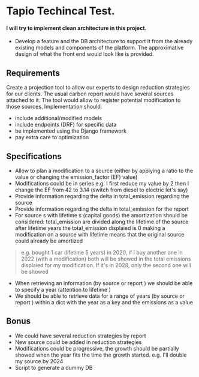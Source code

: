 # Tapio Techincal Test.

#### I will try to implement clean architecture in this project.
- Develop a feature and the DB architecture to support it from the already existing
models and components of the platform. The approximative design of what the front end
would look like is provided.
## Requirements
Create a projection tool to allow our experts to design reduction strategies for our
clients. The usual carbon report would have several sources attached to it. The tool
would allow to register potential modification to those sources.
Implementation should:
- include additional/modified models
- include endpoints (DRF) for specific data
- be implemented using the Django framework
- pay extra care to optimization
## Specifications
- Allow to plan a modification to a source (either by applying a ratio to the
value or changing the emission_factor (EF) value)
- Modifications could be in series e.g. I first reduce my value by 2 then I
change the EF from 42 to 3.14 (switch from diesel to electric let's say)
- Provide information regarding the delta in total_emission regarding the source
- Provide information regarding the delta in total_emission for the report
- For source s with lifetime s (capital goods) the amortization should be
considered:
total_emission are divided along the lifetime of the source
after lifetime years the total_emission displaied is 0
making a modification on a source with lifetime means that the
original source could already be amortized 
> e.g. bought 1 car (lifetime
5 years) in 2020, if I buy another one in 2022 (with a modification)
both will be showed in the total emissions displaied for my
modification. If it's in 2028, only the second one will be showed
- When retrieving an information (by source or report ) we should be able to
specify a year (attention to lifetime )
- We should be able to retrieve data for a range of years (by source or report )
within a dict with the year as a key and the emissions as a value
## Bonus
- We could have several reduction strategies by report
- New source could be added in reduction strategies
- Modifications could be progressive, the growth should be partially showed when the year fits the time the growth started. e.g. I'll double my source by 2024
- Script to generate a dummy DB
